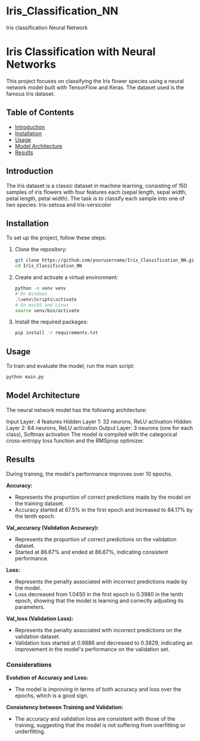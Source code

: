 # Iris_Classification_NN
Iris classification Neural Network

# Iris Classification with Neural Networks

This project focuses on classifying the Iris flower species using a neural network model built with TensorFlow and Keras. The dataset used is the famous Iris dataset.

## Table of Contents

- [Introduction](#introduction)
- [Installation](#installation)
- [Usage](#usage)
- [Model Architecture](#model-architecture)
- [Results](#results)


## Introduction

The Iris dataset is a classic dataset in machine learning, consisting of 150 samples of iris flowers with four features each (sepal length, sepal width, petal length, petal width). The task is to classify each sample into one of two species: Iris-setosa and Iris-versicolor
## Installation

To set up the project, follow these steps:

1. Clone the repository:
    ```sh
    git clone https://github.com/yourusername/Iris_Classification_NN.git
    cd Iris_Classification_NN
    ```

2. Create and activate a virtual environment:
    ```sh
    python -m venv venv
    # On Windows
    .\venv\Scripts\activate
    # On macOS and Linux
    source venv/bin/activate
    ```

3. Install the required packages:
    ```sh
    pip install -r requirements.txt
    ```

## Usage

To train and evaluate the model, run the main script:
```sh
python main.py
```

## Model Architecture

The neural network model has the following architecture:

Input Layer: 4 features
Hidden Layer 1: 32 neurons, ReLU activation
Hidden Layer 2: 64 neurons, ReLU activation
Output Layer: 3 neurons (one for each class), Softmax activation
The model is compiled with the categorical cross-entropy loss function and the RMSprop optimizer.

## Results

During training, the model's performance improves over 10 epochs. 

**Accuracy:**

- Represents the proportion of correct predictions made by the model on the training dataset.
- Accuracy started at 67.5% in the first epoch and increased to 84.17% by the tenth epoch.

**Val_accuracy (Validation Accuracy):**

- Represents the proportion of correct predictions on the validation dataset.
- Started at 86.67% and ended at 86.67%, indicating consistent performance.

**Loss:**

- Represents the penalty associated with incorrect predictions made by the model.
- Loss decreased from 1.0450 in the first epoch to 0.3980 in the tenth epoch, showing that the model is learning and correctly adjusting its parameters.

**Val_loss (Validation Loss):**

- Represents the penalty associated with incorrect predictions on the validation dataset.
- Validation loss started at 0.9886 and decreased to 0.3829, indicating an improvement in the model's performance on the validation set.

### Considerations

**Evolution of Accuracy and Loss:**

- The model is improving in terms of both accuracy and loss over the epochs, which is a good sign.

**Consistency between Training and Validation:**

- The accuracy and validation loss are consistent with those of the training, suggesting that the model is not suffering from overfitting or underfitting.

